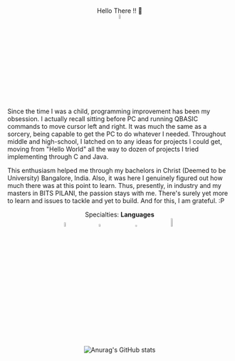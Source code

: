 <br/>

<p align="center">
  Hello There !! 👋 <br/>
  <img src="https://user-images.githubusercontent.com/68199625/111291998-be779f80-866d-11eb-85c8-8e6a99ac18c3.gif" width="5%" height="5%">
</p>



Since the time I was a child, programming improvement has been my obsession. I actually recall sitting before PC and running QBASIC commands to move cursor left and right. It was much the same as a sorcery, being capable to get the PC to do whatever I needed. Throughout middle and high-school, I latched on to any ideas for projects I could get, moving from "Hello World" all the way to dozen of projects I tried implementing through C and Java.

This enthusiasm helped me through my bachelors in Christ (Deemed to be University) Bangalore, India. Also, it was here I genuinely figured out how much there was at this point to learn.
Thus, presently, in industry and my masters in BITS PILANI, the passion stays with me. There's surely yet more to learn and issues to tackle and yet to build. 
And for this, I am grateful. :P

<p align="center">
Specialties: 
<b>Languages</b><br/>
<img src="https://www.techbaz.org/Course/img/c-logo.png" width="5%" height="5%">&nbsp;&nbsp;&nbsp;&nbsp;&nbsp;&nbsp;&nbsp;&nbsp;&nbsp;&nbsp;&nbsp;&nbsp;&nbsp;
<img src="https://user-images.githubusercontent.com/68199625/111292477-3940ba80-866e-11eb-9d46-d04298d47085.png" width="4%" height="4%">&nbsp;&nbsp;&nbsp;&nbsp;&nbsp;&nbsp;&nbsp;&nbsp;&nbsp;&nbsp;&nbsp;&nbsp;&nbsp;&nbsp;&nbsp;
<img src="https://user-images.githubusercontent.com/68199625/111416508-1bc12e80-870a-11eb-8d94-adc2af707466.png" width="3.25%" height="3.25%">
  &nbsp;&nbsp;&nbsp;&nbsp;&nbsp;&nbsp;&nbsp;&nbsp;&nbsp;&nbsp;&nbsp;&nbsp;
 <img src="https://user-images.githubusercontent.com/68199625/111419628-d142b080-870f-11eb-9509-5484d40a80c3.jpg" width="7%" height="7%">



  
  



</p>

<div align="center" margin="5rem">

![Anurag's GitHub stats](https://github-readme-stats.vercel.app/api?username=heyShraddha&theme=dark&show_icons=true)
</div>






<!---
heyShraddha/heyShraddha is a ✨ special ✨ repository because its `README.md` (this file) appears on your GitHub profile.
You can click the Preview link to take a look at your changes.
--->
<!--- 👋 Hi, I’m @heyShraddha
- 👀 I’m interested in ...
- 🌱 I’m currently learning ...
- 💞️ I’m looking to collaborate on ...
- 📫 How to reach me ...
- --->
